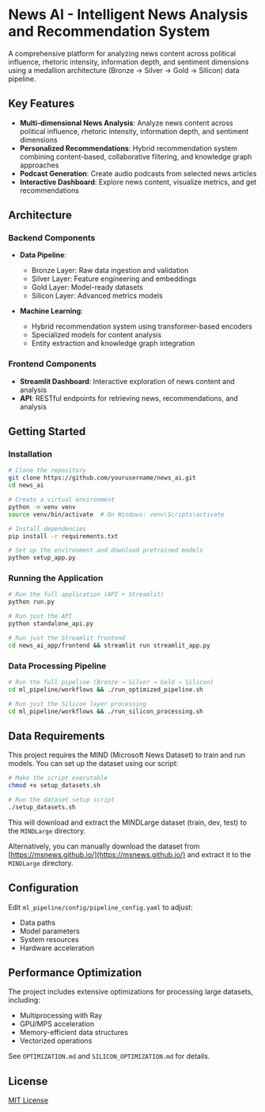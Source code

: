 # News AI - Intelligent News Analysis and Recommendation System

A comprehensive platform for analyzing news content across political influence, rhetoric intensity, information depth, and sentiment dimensions using a medallion architecture (Bronze → Silver → Gold → Silicon) data pipeline.

## Key Features

- **Multi-dimensional News Analysis**: Analyze news content across political influence, rhetoric intensity, information depth, and sentiment dimensions
- **Personalized Recommendations**: Hybrid recommendation system combining content-based, collaborative filtering, and knowledge graph approaches
- **Podcast Generation**: Create audio podcasts from selected news articles
- **Interactive Dashboard**: Explore news content, visualize metrics, and get recommendations

## Architecture

### Backend Components

- **Data Pipeline**:
  - Bronze Layer: Raw data ingestion and validation
  - Silver Layer: Feature engineering and embeddings
  - Gold Layer: Model-ready datasets
  - Silicon Layer: Advanced metrics models

- **Machine Learning**:
  - Hybrid recommendation system using transformer-based encoders
  - Specialized models for content analysis
  - Entity extraction and knowledge graph integration

### Frontend Components

- **Streamlit Dashboard**: Interactive exploration of news content and analysis
- **API**: RESTful endpoints for retrieving news, recommendations, and analysis

## Getting Started

### Installation

```bash
# Clone the repository
git clone https://github.com/yourusername/news_ai.git
cd news_ai

# Create a virtual environment
python -m venv venv
source venv/bin/activate  # On Windows: venv\Scripts\activate

# Install dependencies
pip install -r requirements.txt

# Set up the environment and download pretrained models
python setup_app.py
```

### Running the Application

```bash
# Run the full application (API + Streamlit)
python run.py

# Run just the API
python standalone_api.py

# Run just the Streamlit frontend
cd news_ai_app/frontend && streamlit run streamlit_app.py
```

### Data Processing Pipeline

```bash
# Run the full pipeline (Bronze → Silver → Gold → Silicon)
cd ml_pipeline/workflows && ./run_optimized_pipeline.sh

# Run just the Silicon layer processing
cd ml_pipeline/workflows && ./run_silicon_processing.sh
```

## Data Requirements

This project requires the MIND (Microsoft News Dataset) to train and run models. You can set up the dataset using our script:

```bash
# Make the script executable
chmod +x setup_datasets.sh

# Run the dataset setup script
./setup_datasets.sh
```

This will download and extract the MINDLarge dataset (train, dev, test) to the `MINDLarge` directory.

Alternatively, you can manually download the dataset from [https://msnews.github.io/](https://msnews.github.io/) and extract it to the `MINDLarge` directory.

## Configuration

Edit `ml_pipeline/config/pipeline_config.yaml` to adjust:
- Data paths
- Model parameters
- System resources
- Hardware acceleration

## Performance Optimization

The project includes extensive optimizations for processing large datasets, including:
- Multiprocessing with Ray
- GPU/MPS acceleration
- Memory-efficient data structures
- Vectorized operations

See `OPTIMIZATION.md` and `SILICON_OPTIMIZATION.md` for details.

## License

[MIT License](LICENSE)